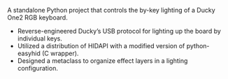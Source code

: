 A standalone Python project that controls the by-key lighting of a Ducky One2 RGB keyboard.
* Reverse-engineered Ducky’s USB protocol for lighting up the board by individual keys.
* Utilized a distribution of HIDAPI with a modified version of python-easyhid (C wrapper).
* Designed a metaclass to organize effect layers in a lighting configuration.